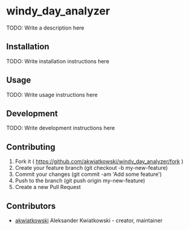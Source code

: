 # windy_day_analyzer

TODO: Write a description here

## Installation


TODO: Write installation instructions here


## Usage



TODO: Write usage instructions here

## Development

TODO: Write development instructions here

## Contributing

1. Fork it ( https://github.com/akwiatkowski/windy_day_analyzer/fork )
2. Create your feature branch (git checkout -b my-new-feature)
3. Commit your changes (git commit -am 'Add some feature')
4. Push to the branch (git push origin my-new-feature)
5. Create a new Pull Request

## Contributors

- [akwiatkowski](https://github.com/akwiatkowski) Aleksander Kwiatkowski - creator, maintainer
